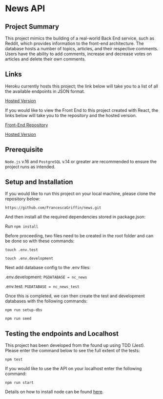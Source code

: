 # News API

## Project Summary

This project mimics the building of a real-world Back End service, such as Reddit, which provides information to the front-end architecture. The database hosts a number of topics, articles, and their respective comments. Users have the ability to add comments, increase and decrease votes on articles and delete their own comments.


## Links

Heroku currently hosts this project; the link below will take you to a list of all the available endpoints in JSON format.

[Hosted Version](https://firstnews.herokuapp.com/api)

If you would like to view the Front End to this project created with React, the links below will take you to the repository and the hosted version.

[Front-End Repository](https://github.com/FrancescaGriffin/nc-news)

[Hosted Version](https://the-everyday-journalist.netlify.app)


## Prerequisite

`Node.js` v.16 and `PostgreSQL` v.14 or greater are recommended to ensure the project runs as intended. 


## Setup and Installation

If you would like to run this project on your local machine, please clone the repository below:

`https://github.com/FrancescaGriffin/news.git`

And then install all the required dependencies stored in package.json:

Run `npm install`

Before proceeding, two files need to be created in the root folder and can be done so with these commands:

`touch .env.test`

`touch .env.development`

Next add database config to the .env files:

.env.development: `PGDATABASE = nc_news`

.env.test: `PGDATABASE = nc_news_test`

Once this is completed, we can then create the test and development databases with the following commands:

`npm run setup-dbs`

`npm run seed`


## Testing the endpoints and Localhost 

This project has been developed from the found up using TDD (Jest). Please enter the command below to see the full extent of the tests:

`npm test`

If you would like to use the API on your localhost enter the following command:

`npm run start`


Details on how to install node can be found [here](https://nodejs.org/en/).





